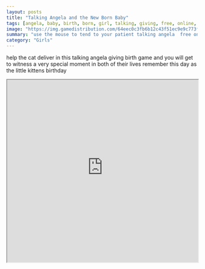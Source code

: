 ```yaml
---
layout: posts
title: "Talking Angela and the New Born Baby"
tags: [angela, baby, birth, born, girl, talking, giving, free, online, games, oyna, game, free, games, play, play, games]
image: "https://img.gamedistribution.com/64eec0c3fb6b12c43f51ec9e9c773fed.jpg"
summary: "use the mouse to tend to your patient talking angela  free online games oyna game free games play play games"
category: "Girls"
---
```


help the cat deliver in this talking angela giving birth game and you will get to witness a very special moment in both of their lives remember this day as the little kittens birthday

<iframe width="100%" height="480px;" src="https://flash.gamedistribution.com?game=64eec0c3fb6b12c43f51ec9e9c773fed"></iframe>